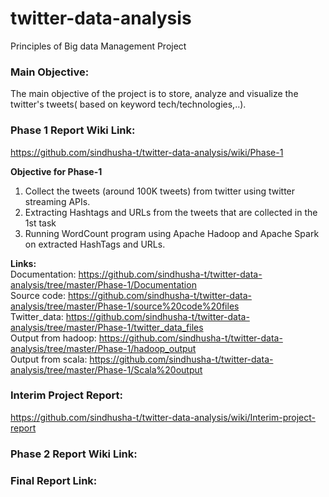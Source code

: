 # twitter-data-analysis
Principles of Big data Management Project

### Main Objective:
The main objective of the project is to store, analyze and visualize the twitter's tweets( based on keyword tech/technologies,..).

### Phase 1 Report Wiki Link:
https://github.com/sindhusha-t/twitter-data-analysis/wiki/Phase-1   

**Objective for Phase-1**
1) Collect the tweets (around 100K tweets) from twitter using twitter streaming APIs.
2) Extracting Hashtags and URLs from the tweets that are collected in the 1st task
3) Running WordCount program using Apache Hadoop and Apache Spark on extracted HashTags and URLs.

**Links:**   
Documentation: https://github.com/sindhusha-t/twitter-data-analysis/tree/master/Phase-1/Documentation   
Source code: https://github.com/sindhusha-t/twitter-data-analysis/tree/master/Phase-1/source%20code%20files   
Twitter_data: https://github.com/sindhusha-t/twitter-data-analysis/tree/master/Phase-1/twitter_data_files   
Output from hadoop: https://github.com/sindhusha-t/twitter-data-analysis/tree/master/Phase-1/hadoop_output    
Output from scala: https://github.com/sindhusha-t/twitter-data-analysis/tree/master/Phase-1/Scala%20output   

### Interim Project Report:
https://github.com/sindhusha-t/twitter-data-analysis/wiki/Interim-project-report

### Phase 2 Report Wiki Link:

### Final Report Link:
